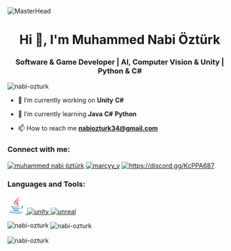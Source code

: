 ![MasterHead](https://blog.talent500.co/wp-content/uploads/2022/05/JavaToolKit_Banner-1200x500.png)
<h1 align="center">Hi 👋, I'm Muhammed Nabi Öztürk</h1>
<h3 align="center">Software & Game Developer | AI, Computer Vision & Unity | Python & C#</h3>

<p align="left"> <img src="https://komarev.com/ghpvc/?username=nabi-ozturk&label=Profile%20views&color=0e75b6&style=flat" alt="nabi-ozturk" /> </p>



- 🔭 I’m currently working on **Unity** **C#** 

- 🌱 I’m currently learning **Java** **C#** **Python**

- 📫 How to reach me **nabiozturk34@gmail.com**

<h3 align="left">Connect with me:</h3>
<p align="left">
<a href="https://www.linkedin.com/in/muhammed-nabi-%C3%B6zt%C3%BCrk-a0aa41294/" target="blank"><img align="center" src="https://raw.githubusercontent.com/rahuldkjain/github-profile-readme-generator/master/src/images/icons/Social/linked-in-alt.svg" alt="muhammed nabi öztürk" height="30" width="40" /></a>
<a href="https://instagram.com/marcyy_y" target="blank"><img align="center" src="https://raw.githubusercontent.com/rahuldkjain/github-profile-readme-generator/master/src/images/icons/Social/instagram.svg" alt="marcyy_y" height="30" width="40" /></a>
<a href="https://discord.gg/https://discord.gg/KcPPA687" target="blank"><img align="center" src="https://raw.githubusercontent.com/rahuldkjain/github-profile-readme-generator/master/src/images/icons/Social/discord.svg" alt="https://discord.gg/KcPPA687" height="30" width="40" /></a>
</p>

<h3 align="left">Languages and Tools:</h3>
<p align="left"> <a href="https://www.java.com" target="_blank" rel="noreferrer"> <img src="https://raw.githubusercontent.com/devicons/devicon/master/icons/java/java-original.svg" alt="java" width="40" height="40"/> </a> <a href="https://unity.com/" target="_blank" rel="noreferrer"> <img src="https://www.vectorlogo.zone/logos/unity3d/unity3d-icon.svg" alt="unity" width="40" height="40"/> </a> <a href="https://unrealengine.com/" target="_blank" rel="noreferrer"> <img src="https://raw.githubusercontent.com/kenangundogan/fontisto/036b7eca71aab1bef8e6a0518f7329f13ed62f6b/icons/svg/brand/unreal-engine.svg" alt="unreal" width="40" height="40"/> </a> </p>

<p><img align="left" src="https://github-readme-stats.vercel.app/api/top-langs?username=nabi-ozturk&show_icons=true&locale=en&layout=compact" alt="nabi-ozturk" /></p>

<p>&nbsp;<img align="center" src="https://github-readme-stats.vercel.app/api?username=nabi-ozturk&show_icons=true&locale=en" alt="nabi-ozturk" /></p>

<p><img align="center" src="https://github-readme-streak-stats.herokuapp.com/?user=nabi-ozturk&" alt="nabi-ozturk" /></p>
